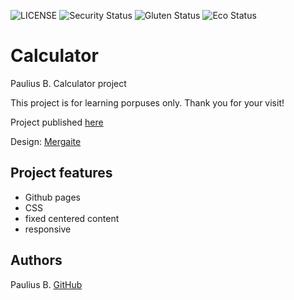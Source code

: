 ![LICENSE](https://img.shields.io/badge/license-MIT-blue.svg?style=flat-square)
![Security Status](https://img.shields.io/security-headers?label=Security&url=https%3A%2F%2Fgithub.com&style=flat-square)
![Gluten Status](https://img.shields.io/badge/Gluten-Free-green.svg)
![Eco Status](https://img.shields.io/badge/ECO-Friendly-green.svg)

# Calculator

Paulius B. Calculator project

This project is for learning porpuses only. Thank you for your visit!

Project published [here](https://scarab911.github.io/18-calculator/)

Design: [Mergaite](https://cdn.discordapp.com/attachments/833468929020133416/849302419581829140/4ec751b41e6e35a4df0f03436103d8a4.png)

## Project features

- Github pages
- CSS
- fixed centered content
- responsive

## Authors

Paulius B. [GitHub](https://github.com/Scarab911)
